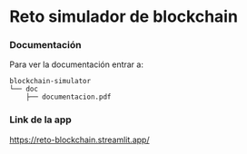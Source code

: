 # Reto simulador de blockchain

### Documentación
Para ver la documentación entrar a:
```
blockchain-simulator
└── doc
    ├── documentacion.pdf
````

### Link de la app
<https://reto-blockchain.streamlit.app/>


